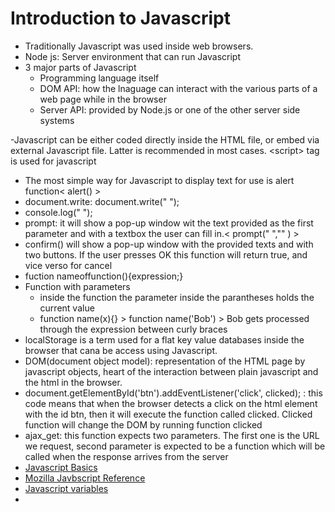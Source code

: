 
# Introduction to Javascript
- Traditionally Javascript was used inside web browsers.
- Node js: Server environment that can run Javascript
- 3 major parts of Javascript
    - Programming language itself
    - DOM API: how the lnaguage can interact with the various parts of a web page while in the browser
    - Server API: provided by Node.js or one of the other server side systems

-Javascript can be either coded directly inside the HTML file, or embed via external Javascript file. Latter is recommended in most cases. \<script></script> tag is used for javascript

- The most simple way for Javascript to display text for use is alert function< alert() >
- document.write: document.write(" ");
- console.log(" ");
- prompt: it will show a pop-up window wit the text provided as the first parameter and with a textbox the user can fill in.< prompt(" ","" ) >
- confirm() will show a pop-up window with the provided texts and with two buttons. If the user presses OK this function will return true, and vice verso for cancel
- fuction nameoffunction(){expression;}
- Function with parameters
    - inside the function the  parameter inside the parantheses holds the current value
    - function name(x){} > function name('Bob') > Bob gets processed through the expression between curly braces
- localStorage is a term used for a flat key value databases inside the browser that cana be access using Javascript.
- DOM(document object model): representation of the HTML page by javascript objects, heart of the interaction between plain javascript and the html in the browser.
- document.getElementById('btn').addEventListener('click', clicked); : this code means that when the browser detects a click on the html element with the id btn, then it will execute the function called clicked. Clicked function will change the DOM by running function clicked
- ajax_get: this function expects two parameters. The first one is the URL we request, second parameter is expected to be a function which will be called when the response arrives from the server
- [Javascript Basics](https://code-maven.com/javascript)
- [Mozilla Javbscript Reference](https://developer.mozilla.org/en-US/docs/Web/JavaScript)
- [Javascript variables](https://www.w3schools.com/js/js_variables.asp)
- 